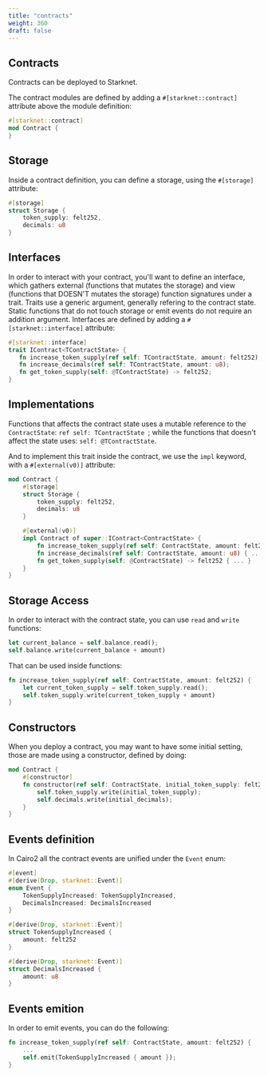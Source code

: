 ```yaml
---
title: "contracts"
weight: 360
draft: false
---
```


## Contracts

Contracts can be deployed to Starknet.

The contract modules are defined by adding a `#[starknet::contract]` attribute above the module definition:

```rust {.codebox}
#[starknet::contract]
mod Contract {
}
```

## Storage

Inside a contract definition, you can define a storage, using the `#[storage]` attribute:

```rust {.codebox}
#[storage]
struct Storage {
    token_supply: felt252,
    decimals: u8
}
```

## Interfaces

In order to interact with your contract, you'll want to define an interface, which gathers external (functions that mutates the storage) and view (functions that DOESN'T mutates the storage) function signatures under a trait. Traits use a generic argument, generally refering to the contract state. Static functions that do not touch storage or emit events do not require an addition argument. Interfaces are defined by adding a `#[starknet::interface]` attribute:

```rust {.codebox}
#[starknet::interface]
trait IContract<TContractState> {
   fn increase_token_supply(ref self: TContractState, amount: felt252);
   fn increase_decimals(ref self: TContractState, amount: u8);
   fn get_token_supply(self: @TContractState) -> felt252;
}
```
## Implementations

Functions that affects the contract state uses a mutable reference to the `ContractState`: `ref self: TContractState `; while the functions that doesn't affect the state uses: `self: @TContractState`.

And to implement this trait inside the contract, we use the `impl` keyword, with a `#[external(v0)]` attribute:

```rust {.codebox}
mod Contract {
    #[storage]
    struct Storage {
        token_supply: felt252,
        decimals: u8
    }

    #[external(v0)]
    impl Contract of super::IContract<ContractState> {
        fn increase_token_supply(ref self: ContractState, amount: felt252) { ... }
        fn increase_decimals(ref self: ContractState, amount: u8) { ... }
        fn get_token_supply(self: @ContractState) -> felt252 { ... }
    }
}
```

## Storage Access

In order to interact with the contract state, you can use `read` and `write` functions:

```rust {.codebox}
let current_balance = self.balance.read();
self.balance.write(current_balance + amount)
```

That can be used inside functions:

```rust {.codebox}
fn increase_token_supply(ref self: ContractState, amount: felt252) { 
    let current_token_supply = self.token_supply.read();
    self.token_supply.write(current_token_supply + amount)
}
```

## Constructors

When you deploy a contract, you may want to have some initial setting, those are made using a constructor, defined by doing:

```rust {.codebox}
mod Contract {
    #[constructor]
    fn constructor(ref self: ContractState, initial_token_supply: felt252, initial_decimals: u8) { 
        self.token_supply.write(initial_token_supply);
        self.decimals.write(initial_decimals);
    }
}
```

## Events definition

In Cairo2 all the contract events are unified under the `Event` enum:

```rust {.codebox}
#[event]
#[derive(Drop, starknet::Event)]
enum Event {
    TokenSupplyIncreased: TokenSupplyIncreased,
    DecimalsIncreased: DecimalsIncreased
}

#[derive(Drop, starknet::Event)]
struct TokenSupplyIncreased {
    amount: felt252
}

#[derive(Drop, starknet::Event)]
struct DecimalsIncreased {
    amount: u8
}
```

## Events emition

In order to emit events, you can do the following:

```rust .{codebox}
fn increase_token_supply(ref self: ContractState, amount: felt252) {
    ...
    self.emit(TokenSupplyIncreased { amount });
}
```
